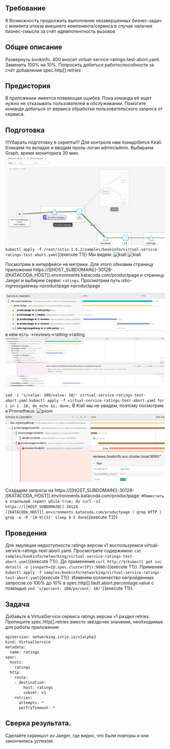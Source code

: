 ## Требование
8 Возможность продолжить выполнение незавершенных бизнес-задач с момента отказа внешнего компонента/сервиса в случае наличия бизнес-смысла за счёт идемпотентность вызовов
## Общее описание 
Развернуть bookinfo. 400 вносит virtual-service-ratings-test-abort.yaml. Заменить 100% на 10%. Попросить добиться работоспособности за счёт добавления spec.http[].retries
## Предистория
В приложении имеется плавающая ошибка. Пока команда её ищет нужно не отказывать пользователей в обслуживании. Помогите команде добиться от вервиса обработки пользовательского запроса от сервиса.
## Подготовка
!!!Убарать подготовку в скрипты!!!
Для контроля нам понадобится Keali. Кликаем по вкладке и вводим проль-логин admin/admin. Выбираем Graph, время мониторнга 30 мин.
![kiali](https://github.com/ESSch/katacoda-scenarios/raw/master/hello-world/assets/Kiali_review.png)
`kubectl apply -f /root/istio-1.6.2/samples/bookinfo/virtual-service-ratings-test-abort.yaml`{{execute T1}}
Мы видем:
![kiali](https://github.com/ESSch/katacoda-scenarios/raw/master/hello-world/assets/Kiali_abort_reviews.png)
![kiali](https://github.com/ESSch/katacoda-scenarios/raw/master/hello-world/assets/Kiali_abort_raiting.png)

Посмотрим в интерфейсе на метрики. Для этого обновим страницу приложения https://[[HOST_SUBDOMAIN]]-30128-[[KATACODA_HOST]].environments.katacoda.com/productpage и страницу Jaeger и выбирем сервис `ratings`. Просмотрим путь istio-ingressgateway->productpage->productpage

![jaeger-reviews](https://github.com/ESSch/katacoda-scenarios/raw/master/hello-world/assets/jaeger-reviews.png)
в нём есть ->reviews->raiting->raiting
![jaeger-reviews](https://github.com/ESSch/katacoda-scenarios/raw/master/hello-world/assets/jaeger-reviews2.png)

`sed -i 's/value: 100/value: 10/' virtual-service-ratings-test-abort.yaml`
`kubectl apply -f virtual-service-ratings-test-abort.yaml`
`for i in 1..10; do echo $i; done;`
В Kiali мы не увидем, поэтому посмотрим в Prometheus:
![prom](https://github.com/ESSch/katacoda-scenarios/raw/master/hello-world/assets/Prometheus_err.png)
![prom](https://github.com/ESSch/katacoda-scenarios/raw/master/hello-world/assets/Prom_err_detail.png)

Создадим запросы на https://[[HOST_SUBDOMAIN]]-30128-[[KATACODA_HOST]].environments.katacoda.com/productpage:
``
#Поместить в отдельный скрипт
while true; do
  curl -sI https://[[HOST_SUBDOMAIN]]-30128-[[KATACODA_HOST]].environments.katacoda.com/productpage | grep HTTP | grep -o -P '[0-9]{3}'
  sleep 0.5
done
``{{execute T2}}

## Проведения
Для эмуляции недоступности ratings версии v1 воспользуемся virtual-service-ratings-test-abort.yaml. Просмотрите содержимое:
``cat samples/bookinfo/networking/virtual-service-ratings-test-abort.yaml``{{execute T1}}. До применения ``curl http://$(kubectl get svc details -o jsonpath={@.spec.clusterIP}):9080/``{{execute T1}}. Применем ``kubectl apply -f samples/bookinfo/networking/virtual-service-ratings-test-abort.yaml``{{execute T1}}. Изменем колличество непройденных запросов со 100% до 10% в spec.http[].fault.abort.percentage.value с помощью ``sed 's/percent: 100/percent: 10/'``{{execute T1}}.

## Задача
Добавьте в VirtualService сервиса ratings версии v1 раздел retries.
Пропишите spec.http[].retries вместо звёздочек значения, необходимые для работы приложения:
```
apiVersion: networking.istio.io/v1alpha3
kind: VirtualService
metadata:
  name: ratings
spec:
  hosts:
  - ratings
  http:
  - route:
    - destination:
        host: ratings
        subset: v1
    retries:
      attempts: *
      perTryTimeout: *
```
## Сверка результата.
Сделайте скриншот из Jaeger, где видно, что были повторы и они закончились успехом.
